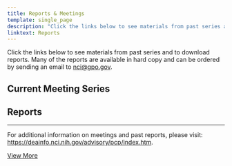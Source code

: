 ```yaml
---
title: Reports & Meetings
template: single_page
description: "Click the links below to see materials from past series and to download reports."
linktext: Reports
---
```


Click the links below to see materials from past series and to download reports. Many of the reports are available in hard copy and can be ordered by sending an email to [nci@gpo.gov](mailto:nci@gpo.gov).

<div class="report-list-container">
<h2 class="report-section-title">Current Meeting Series</h2>
<div class="single-report">
		<single-report-year
			year="2023"
			descriptionlinks='{
					"list": [{
						"url": "/reports/2023/inequities/",
						"text": "Reducing Cancer Care Inequities: Leveraging Technology to Enhance Patient Navigation"
					}
			]}'>
	</single-report-year>
	<meetings
				meetings='{
					"list": [{
							"url": "/reports/2023/opportunities-enhancing-navigation/",
							"datelist": [
								"Oct 17, 2023"
							],
							"location": "Opportunities for Enhancing Patient Navigation",
							"status": ""
						},
						{
							"url": "/reports/2023/technology-opportunities/",
							"datelist": [
								"Nov 2-3, 2023"
							],
							"location": "Technology Opportunities for Patient Navigation",
							"status": ""
						},
						{
							"url": "/reports/2023/policy-considerations/",
							"datelist": [
								"Dec 7, 2023"
							],
							"location": "Policy Considerations at the Intersection of Technology and Patient Navigation",
							"status": ""
						}
					]
				}'>
		</meetings>
	</div>
<h2 class="report-section-title">Reports</h2>
	<div class="single-report">
		<single-report-year
			year="2022 Report"
			descriptionlinks='{
					"list": [{
						"url": "/report/cancerscreening/",
						"text": "Closing Gaps in Cancer Screening: Connecting People, Communities, and Systems to Improve Equity and Access"
					}
			]}'
			links='{
					"list": [{
						"url": "/report/cancerscreening/pdf/PresCancerPanel_CancerScreening_Feb2022_ExecSumm.pdf",
						"text": "Executive Summary"
					}
			]}'>
	</single-report-year>
	<meetings
				meetings='{
					"list": [{
							"url": "/reports/2020/lung/",
							"datelist": [
								"Oct 26-28, 2020"
							],
							"location": "Lung Cancer",
							"status": ""
						},
						{
							"url": "/reports/2020/colorectal/",
							"datelist": [
								"Nov 2-4, 2020"
							],
							"location": "Colorectal Cancer",
							"status": ""
						},
						{
							"url": "/reports/2020/cervical/",
							"datelist": [
								"Nov 9-10, 2020"
							],
							"location": "Cervical Cancer",
							"status": ""
						},
						{
							"url": "/reports/2020/breast/",
							"datelist": [
								"Nov 16-18, 2020"
							],
							"location": "Breast Cancer",
							"status": ""
						},
						{
						"url": "/reports/2021/innovations/",
						"datelist": [
							"February 11, 2021"
						],
						"location": "Innovations Meeting",
						"status": ""
						}
					]
				}'>
		</meetings>
	</div>
<div class="single-report">
		<single-report-year
				year="2018 Reports"
				descriptionlinks='{
					"list": [{
						"url": "/report/hpvupdate/",
						"text": "HPV Vaccination for Cancer Prevention: Progress, Opportunities, and a Renewed Call to Action"
					}
				]}'
				links='{
					"list": [{
							"url": "/report/hpvupdate/ExecutiveSummary.html",
							"text": "Executive Summary"
						},
						{
							"url": "/pdfs/PresCancerPanel-HPV-Report-Update-Slides.pdf",
							"text": "Key Findings and Graphics"
						}
					]
				}'>
		</single-report-year>
		<hr />
		<single-report-year
				year=""
				descriptionlinks='{
					"list": [{
						"url": "/report/drugvalue/",
						"text": "Promoting Value, Affordability, and Innovation in Cancer Drug Treatment"
					}
				]}'
				links='{
						"list": [
						{
								"url": "/report/drugvalue/ExecutiveSummary.html",
								"text": "Executive Summary"
						}
				]}'>
		</single-report-year>
		<meetings
				meetings='{
						"list": [
						{
								"url": "/reports/2016/access-cost-drugs/",
								"datelist": [
										"June 10, 2016"
								],
								"location": "New York, NY",
								"status": ""
						},
						{
								"url": "/reports/2016/emerging-opportunities/",
								"datelist": [
										"December 9, 2016"
								],
								"location": "Arlington, VA",
								"status": ""
						},
						{
								"url": "/reports/2017/pricing-and-payment-strategies/",
								"datelist": [
										"March 27, 2017"
								],
								"location": "Philadelphia, PA",
								"status": ""
						}
				]}'>
		</meetings>
</div>
<div class="single-report">
		<single-report-year
				year="2016 Report"
				descriptionlinks='{
					"list": [{
						"url": "/report/connectedhealth/",
						"text": "Improving Cancer-Related Outcomes with Connected Health"
					}
				]}'
				links='{
						"list": [
						{
								"url": "/report/connectedhealth/ExecutiveSummary.html",
								"text": "Executive Summary"
						},
						{
								"url": "/pdfs/What-Is-Connected-Health-infographic_v3.pdf",
								"text": "What is Connected Health?"
						}
				]}'>
		</single-report-year>
		<meetings
				meetings='{
						"list": [
						{
								"datelist": [
									"June 13, 2014"
								],
								"location": "San Diego, CA",
								"status": "",
								"agendalist": [{
										"url": "/pdfs/2014-agenda.pdf",
										"text": "Agenda"
									},
									{
										"url": "/pdfs/2014-summary.pdf",
										"text": "Minutes"
									},
									{
										"url": "/pdfs/13jun14stmt.pdf",
										"text": "Statement"
									}
								]
						},
						{
								"url": "/reports/2014/engaging-patients/",
								"datelist": [
										"December 11, 2014"
								],
								"location": "Cambridge, MA",
								"status": ""
						},
						{
								"url": "/reports/2015/health-data/",
								"datelist": [
										"March 26, 2015"
								],
								"location": "San Francisco, CA",
								"status": ""
						},
						{
								"url": "/reports/2015/connected-cancer-patient/",
								"datelist": [
										"July 9, 2015"
								],
								"location": "Chicago, IL",
								"status": ""
						}
				]}'>
		</meetings>
</div>
<div class="single-report">
		<single-report-year
				year="2012-2013 Report"
				descriptionlinks='{
					"list": [{
						"url": "https://deainfo.nci.nih.gov/advisory/pcp/annualReports/HPV/index.htm",
						"text": "Accelerating HPV Vaccine Uptake: Urgency for Action to Prevent Cancer"
					}
				]}'
				links='{"list": [
						{
								"url": "https://deainfo.nci.nih.gov/advisory/pcp/annualReports/HPV/ExecutiveSummary.htm",
								"text": "Executive Summary"
						}
				]}'>
		</single-report-year>
		<meetings
				meetings='{
						"list": [
						{
								"datelist": [
										"July 24, 2012"
								],
								"location": "San Francisco, CA",
								"status": "",
								"agendalist": [
										{
												"url":"https://deainfo.nci.nih.gov/advisory/pcp/archive/pcp0712/flyer.pdf",
												"text": "Information Flyer"
										},
										{
												"url":"https://deainfo.nci.nih.gov/advisory/pcp/archive/pcp0712/agenda.pdf",
												"text": "Agenda"
										},
										{
												"url":"https://deainfo.nci.nih.gov/advisory/pcp/archive/pcp0712/summary.pdf",
												"text": "Minutes"
										},
										{
												"url":"https://deainfo.nci.nih.gov/advisory/pcp/archive/pcp0712/24jul12stmt.pdf",
												"text": "Statement"
										}
								]
						},
						{
								"datelist": [
										"September 13, 2012"
								],
								"location": "Arlington, VA",
								"status": "",
								"agendalist": [
										{
												"url":"https://deainfo.nci.nih.gov/advisory/pcp/archive/pcp0912/flyer.pdf",
												"text": "Information Flyer"
										},
										{
												"url":"https://deainfo.nci.nih.gov/advisory/pcp/archive/pcp0912/agenda.pdf",
												"text": "Agenda"
										},
										{
												"url":"https://deainfo.nci.nih.gov/advisory/pcp/archive/pcp0912/summary.pdf",
												"text": "Minutes"
										},
										{
												"url":"https://deainfo.nci.nih.gov/advisory/pcp/archive/pcp0912/13sep12stmt.pdf",
												"text": "Statement"
										}
								]
						},
						{
								"datelist": [
										"November 16, 2012"
								],
								"location": "Chicago, IL",
								"status": "",
								"agendalist": [
										{
												"url":"https://deainfo.nci.nih.gov/advisory/pcp/archive/pcp1112/flyer.pdf",
												"text": "Information Flyer"
										},
										{
												"url":"https://deainfo.nci.nih.gov/advisory/pcp/archive/pcp1112/agenda.pdf",
												"text": "Agenda"
										},
										{
												"url":"https://deainfo.nci.nih.gov/advisory/pcp/archive/pcp1112/summary.pdf",
												"text": "Minutes"
										},
										{
												"url":"https://deainfo.nci.nih.gov/advisory/pcp/archive/pcp1112/16nov12stmt.pdf",
												"text": "Statement"
										}
								]
						},
						{
								"datelist": [
										"Apr 23-24, 2013"
								],
								"location": "Miami, FL",
								"status": "",
								"agendalist": [
										{
												"url":"https://deainfo.nci.nih.gov/advisory/pcp/archive/pcp0413/flyer.pdf",
												"text": "Information Flyer"
										},
										{
												"url":"https://deainfo.nci.nih.gov/advisory/pcp/archive/pcp0413/agenda.pdf",
												"text": "Agenda"
										},
										{
												"url":"https://deainfo.nci.nih.gov/advisory/pcp/archive/pcp0413/summary.pdf",
												"text": "Minutes"
										},
										{
												"url":"https://deainfo.nci.nih.gov/advisory/pcp/archive/pcp0413/24apr13stmt.pdf",
												"text": "Statement"
										}
								]
						}
				]}'>
		</meetings>
</div>
<div class="single-report">
		<single-report-year
				year="2010-2011 Report"
				descriptionlinks='{
					"list": [{
						"url": "https://deainfo.nci.nih.gov/advisory/pcp/annualReports/pcp10-11rpt/FullReport.pdf",
						"text": "The Future of Cancer Research: Accelerating Scientific Innovation"
					}
				]}'
				links='{
						"list": [
						{
								"url": "https://deainfo.nci.nih.gov/advisory/pcp/annualReports/pcp10-11rpt/ExecutiveSummary.pdf",
								"text": "Executive Summary"
						}
				]}'>
		</single-report-year>
		<meetings
				meetings='{
						"list": [
						{
								"datelist": [
										"September 22, 2010"
								],
								"location": "Boston, MA",
								"status": "",
								"agendalist": [
										{
												"url":"https://deainfo.nci.nih.gov/advisory/pcp/archive/pcp0910/agenda.pdf",
												"text": "Agenda"
										},
										{
												"url":"https://deainfo.nci.nih.gov/advisory/pcp/archive/pcp0910/summary.pdf",
												"text": "Minutes"
										},
										{
												"url":"https://deainfo.nci.nih.gov/advisory/pcp/archive/pcp0910/22sep10stmt.pdf",
												"text": "Statement"
										}
								]
						},
						{
								"datelist": [
										"October 26, 2010"
								],
								"location": "Philadelphia, PA",
								"status": "",
								"agendalist": [
										{
												"url":"https://deainfo.nci.nih.gov/advisory/pcp/archive/pcp1010/agenda.pdf",
												"text": "Agenda"
										},
										{
												"url":"https://deainfo.nci.nih.gov/advisory/pcp/archive/pcp1010/summary.pdf",
												"text": "Minutes"
										},
										{
												"url":"https://deainfo.nci.nih.gov/advisory/pcp/archive/pcp1010/26oct10stmt.pdf",
												"text": "Statement"
										}
								]
						},
						{
								"datelist": [
										"December 14, 2010"
								],
								"location": "Bethesda, MD",
								"status": "",
								"agendalist": [
										{
												"url":"https://deainfo.nci.nih.gov/advisory/pcp/archive/pcp1210/agenda.pdf",
												"text": "Agenda"
										},
										{
												"url":"https://deainfo.nci.nih.gov/advisory/pcp/archive/pcp1210/summary.pdf",
												"text": "Minutes"
										},
										{
												"url":"https://deainfo.nci.nih.gov/advisory/pcp/archive/pcp1210/14dec10stmt.pdf",
												"text": "Statement"
										}
								]
						},
						{
								"datelist": [
										"February 1, 2011"
								],
								"location": "Atlanta, GA",
								"status": "",
								"agendalist": [
										{
												"url":"https://deainfo.nci.nih.gov/advisory/pcp/archive/pcp0211/agenda.pdf",
												"text": "Agenda"
										},
										{
												"url":"https://deainfo.nci.nih.gov/advisory/pcp/archive/pcp0211/summary.pdf",
												"text": "Minutes"
										},
										{
												"url":"https://deainfo.nci.nih.gov/advisory/pcp/archive/pcp0211/14feb11stmt.pdf",
												"text": "Statement"
										}
								]
						}
				]}'>
		</meetings>
</div>
<div class="single-report">
		<single-report-year
				year="2009-2010 Report"
				descriptionlinks='{
					"list": [{
						"url": "https://deainfo.nci.nih.gov/advisory/pcp/annualReports/pcp09-10rpt/pcp09-10rpt.pdf",
						"text": "Americas Demographic and Cultural Transformation: Implications for Cancer"
					}
				]}'
				links='{
						"list": [
						{
								"url": "https://deainfo.nci.nih.gov/advisory/pcp/annualReports/pcp09-10rpt/ExecSum.pdf",
								"text": "Executive Summary"
						},
						{
								"url": "https://deainfo.nci.nih.gov/advisory/pcp/annualReports/pcp09-10rpt/Addendum.pdf",
								"text": "Addendum"
						}
				]}'>
		</single-report-year>
		<meetings
				meetings='{
						"list": [
						{
								"datelist": [
										"September 22, 2009"
								],
								"location": "Seattle, WA",
								"status": "",
								"agendalist": [
										{
												"url":"https://deainfo.nci.nih.gov/advisory/pcp/archive/pcp0909/agenda.pdf",
												"text": "Agenda"
										},
										{
												"url":"https://deainfo.nci.nih.gov/advisory/pcp/archive/pcp0909/summary.pdf",
												"text": "Minutes"
										},
										{
												"url":"https://deainfo.nci.nih.gov/advisory/pcp/archive/pcp0909/22sep09stmt.pdf",
												"text": "Statement"
										}
								]
						},
						{
								"datelist": [
										"October 27, 2009"
								],
								"location": "Los Angeles, CA",
								"status": "",
								"agendalist": [
										{
												"url":"https://deainfo.nci.nih.gov/advisory/pcp/archive/pcp1009/agenda.pdf",
												"text": "Agenda"
										},
										{
												"url":"https://deainfo.nci.nih.gov/advisory/pcp/archive/pcp1009/summary.pdf",
												"text": "Minutes"
										},
										{
												"url":"https://deainfo.nci.nih.gov/advisory/pcp/archive/pcp1009/27oct09stmt.pdf",
												"text": "Statement"
										}
								]
						},
						{
								"datelist": [
										"December 9, 2009"
								],
								"location": "Wilmington, DE",
								"status": "",
								"agendalist": [
										{
												"url":"https://deainfo.nci.nih.gov/advisory/pcp/archive/pcp1209/agenda.pdf",
												"text": "Agenda"
										},
										{
												"url":"https://deainfo.nci.nih.gov/advisory/pcp/archive/pcp1209/summary.pdf",
												"text": "Minutes"
										},
										{
												"url":"https://deainfo.nci.nih.gov/advisory/pcp/archive/pcp1209/09dec09stmt.pdf",
												"text": "Statement"
										}
								]
						},
						{
								"datelist": [
										"February 2, 2010"
								],
								"location": "Miami, FL",
								"status": "",
								"agendalist": [
										{
												"url":"https://deainfo.nci.nih.gov/advisory/pcp/archive/pcp0210/agenda.pdf",
												"text": "Agenda"
										},
										{
												"url":"https://deainfo.nci.nih.gov/advisory/pcp/archive/pcp0210/summary.pdf",
												"text": "Minutes"
										},
										{
												"url":"https://deainfo.nci.nih.gov/advisory/pcp/archive/pcp0210/02feb10stmt.pdf",
												"text": "Statement"
										}
								]
						}
				]}'>
		</meetings>
</div>
<div class="single-report">
		<single-report-year
				year="2008-2009 Report"
				descriptionlinks='{
					"list": [{
						"url": "https://deainfo.nci.nih.gov/advisory/pcp/annualReports/pcp08-09rpt/PCP_Report_08-09_508.pdf",
						"text": "Reducing Environmental Cancer Risk: What We Can Do Now"
					}
				]}'>
		</single-report-year>
		<meetings
				meetings='{
						"list": [
						{
								"datelist": [
										"September 16, 2008"
								],
								"location": "East Brunswick, NJ",
								"status": "",
								"agendalist": [
										{
												"url":"https://deainfo.nci.nih.gov/advisory/pcp/archive/pcp0908/Flyer.pdf",
												"text": "Information Flyer"
										},
										{
												"url":"https://deainfo.nci.nih.gov/advisory/pcp/archive/pcp0908/agenda.pdf",
												"text": "Agenda"
										},
										{
												"url":"https://deainfo.nci.nih.gov/advisory/pcp/archive/pcp0908/summary.pdf",
												"text": "Minutes"
										},
										{
												"url":"https://deainfo.nci.nih.gov/advisory/pcp/archive/pcp0908/16sep08stmt.pdf",
												"text": "Statement"
										}
								]
						},
						{
								"datelist": [
										"October 21, 2008"
								],
								"location": "Indianapolis, IN",
								"status": "",
								"agendalist": [
										{
												"url":"https://deainfo.nci.nih.gov/advisory/pcp/archive/pcp1008/Flyer.pdf",
												"text": "Information Flyer"
										},
										{
												"url":"https://deainfo.nci.nih.gov/advisory/pcp/archive/pcp1008/agenda.pdf",
												"text": "Agenda"
										},
										{
												"url":"https://deainfo.nci.nih.gov/advisory/pcp/archive/pcp1008/summary.pdf",
												"text": "Minutes"
										},
										{
												"url":"https://deainfo.nci.nih.gov/advisory/pcp/archive/pcp1008/21oct08stmt.pdf",
												"text": "Statement"
										}
								]
						},
						{
								"datelist": [
										"December 4, 2008"
								],
								"location": "Charleston, SC",
								"status": "",
								"agendalist": [
										{
												"url":"https://deainfo.nci.nih.gov/advisory/pcp/archive/pcp1208/Flyer.pdf",
												"text": "Information Flyer"
										},
										{
												"url":"https://deainfo.nci.nih.gov/advisory/pcp/archive/pcp1208/agenda.pdf",
												"text": "Agenda"
										},
										{
												"url":"https://deainfo.nci.nih.gov/advisory/pcp/archive/pcp1208/summary.pdf",
												"text": "Minutes"
										},
										{
												"url":"https://deainfo.nci.nih.gov/advisory/pcp/archive/pcp1208/04dec08stmt.pdf",
												"text": "Statement"
										}
								]
						},
						{
								"datelist": [
										"January 27, 2009"
								],
								"location": "Phoenix, AZ",
								"status": "",
								"agendalist": [
										{
												"url":"https://deainfo.nci.nih.gov/advisory/pcp/archive/pcp0109/Flyer.pdf",
												"text": "Information Flyer"
										},
										{
												"url":"https://deainfo.nci.nih.gov/advisory/pcp/archive/pcp0109/agenda.pdf",
												"text": "Agenda"
										},
										{
												"url":"https://deainfo.nci.nih.gov/advisory/pcp/archive/pcp0109/summary.pdf",
												"text": "Minutes"
										},
										{
												"url":"https://deainfo.nci.nih.gov/advisory/pcp/archive/pcp0109/27jan09stmt.pdf",
												"text": "Statement"
										}
								]
						}
				]}'>
		</meetings>
</div>
<p>For additional information on meetings and past reports, please visit: <a target="_blank" rel="noopener noreferrer" href="https://deainfo.nci.nih.gov/advisory/pcp/index.htm">https://deainfo.nci.nih.gov/advisory/pcp/index.htm</a>.</p>
	<div class="view-more-link">
			<a class="view-more" href="http://deainfo.nci.nih.gov/advisory/pcp/archive/index.htm">View More</a>
	</div>
</div>
